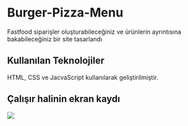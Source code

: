 <h1> Burger-Pizza-Menu </h1>

Fastfood siparişler oluşturabileceğiniz ve ürünlerin ayrıntısına bakabileceğiniz bir site tasarlandı

<h2> Kullanılan Teknolojiler </h2>

HTML, CSS ve JacvaScript kullanılarak geliştirilmiştir.
<h2> Çalışır halinin ekran kaydı </h2>

![](burgermenu.gif)